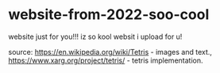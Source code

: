 # website-from-2022-soo-cool
website just for you!!!
iz so kool websit i upload for u!

source:
https://en.wikipedia.org/wiki/Tetris - images and text.,
https://www.xarg.org/project/tetris/ - tetris implementation.
